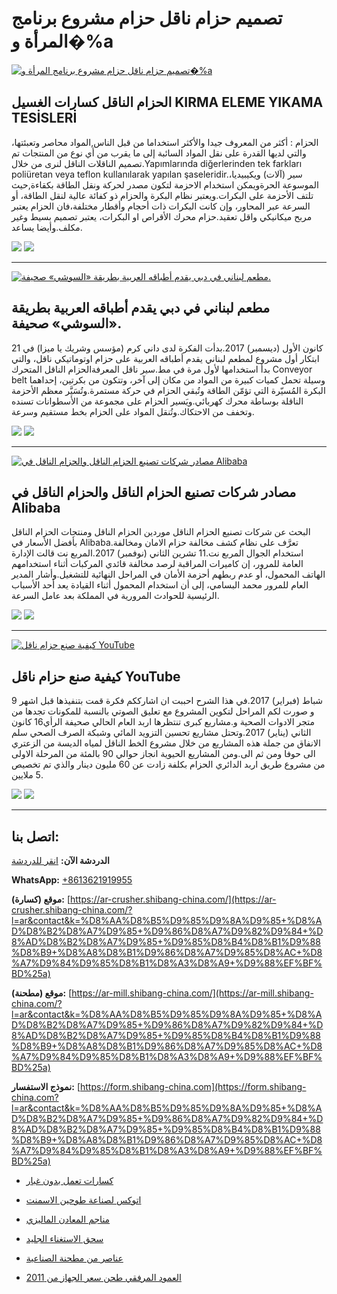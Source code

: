 # تصميم حزام ناقل حزام مشروع برنامج المرأة و�%a

<a href="https://swt.shibang-china.com/?l=ar&img&k=%D8%AA%D8%B5%D9%85%D9%8A%D9%85+%D8%AD%D8%B2%D8%A7%D9%85+%D9%86%D8%A7%D9%82%D9%84+%D8%AD%D8%B2%D8%A7%D9%85+%D9%85%D8%B4%D8%B1%D9%88%D8%B9+%D8%A8%D8%B1%D9%86%D8%A7%D9%85%D8%AC+%D8%A7%D9%84%D9%85%D8%B1%D8%A3%D8%A9+%D9%88%EF%BF%BD%25a" target="_blank">![تصميم حزام ناقل حزام مشروع برنامج المرأة و�%a](http://static.shibang-china.com/all-800x300/1506.jpg)</a>

## الحزام الناقل كسارات الغسيل KIRMA ELEME YIKAMA TESİSLERİ
الحزام : أكثر من المعروف جيدا والأكثر استخداما من قبل الناس,المواد محاصر وتعبئتها، والتي لديها القدرة على نقل المواد السائبة إلى ما يقرب من أي نوع من المنتجات تم تصميم الناقلات الناقل لنرى من خلال.Yapımlarında diğerlerinden tek farkları poliüretan veya teflon kullanılarak yapılan şaseleridir.سير (آلات) ويكيبيديا، الموسوعة الحرةويمكن استخدام الاحزمة لتكون مصدر لحركة ونقل الطاقة بكقاءة,حيث تلتف الأحزمة على البكرات.ويعتبر نظام البكرة والحزام ذو كفائة عالية لنقل الطاقة، أو السرعة عبر المحاور، وإن كانت البكرات ذات أحجام وأقطار مختلفة،فان الحزام يعتبر مربح ميكانيكي واقل تعقيد.حزام محرك الأقراص او البكرات، يعتبر تصميم بسيط وغير مكلف.وأيضا يساعد.


<a href="https://whatsapp.shibangsoft.com/WhatsApp.php" target="_blank" title="WhatsApp">![](http://static.shibang-china.com/icon/whatsapp.png)</a> <a href="https://swt.shibang-china.com/?l=ar&icon&k=%D8%AA%D8%B5%D9%85%D9%8A%D9%85+%D8%AD%D8%B2%D8%A7%D9%85+%D9%86%D8%A7%D9%82%D9%84+%D8%AD%D8%B2%D8%A7%D9%85+%D9%85%D8%B4%D8%B1%D9%88%D8%B9+%D8%A8%D8%B1%D9%86%D8%A7%D9%85%D8%AC+%D8%A7%D9%84%D9%85%D8%B1%D8%A3%D8%A9+%D9%88%EF%BF%BD%25a" target="_blank">![](http://static.shibang-china.com/icon/chat-ar.png)</a>

---

<a href="https://swt.shibang-china.com/?l=ar&img&k=%D8%AA%D8%B5%D9%85%D9%8A%D9%85+%D8%AD%D8%B2%D8%A7%D9%85+%D9%86%D8%A7%D9%82%D9%84+%D8%AD%D8%B2%D8%A7%D9%85+%D9%85%D8%B4%D8%B1%D9%88%D8%B9+%D8%A8%D8%B1%D9%86%D8%A7%D9%85%D8%AC+%D8%A7%D9%84%D9%85%D8%B1%D8%A3%D8%A9+%D9%88%EF%BF%BD%25a" target="_blank">![مطعم لبناني في دبي يقدم أطباقه العربية بطريقة «السوشي» صحيفة.](http://static.shibang-china.com/all-800x300/1293.jpg)</a>

## مطعم لبناني في دبي يقدم أطباقه العربية بطريقة «السوشي» صحيفة.
21 كانون الأول (ديسمبر) 2017.بدأت الفكرة لدى داني كرم (مؤسس وشريك يا ميزا) في ابتكار أول مشروع لمطعم لبناني يقدم أطباقه العربية على حزام اوتوماتيكي ناقل، والتي بدأ استخدامها لأول مرة في مط.سير ناقل المعرفةالحزام الناقل المتحرك Conveyor belt وسيلة تحمل كميات كبيرة من المواد من مكان إلى آخر، وتتكون من بكرتين، إحداهما البكرة المُسيّرة التي تؤمّن الطاقة وتُبقي الحزام في حركة مستمرة.وتُسَيَّر معظم الأحزمة الناقلة بوساطة محرك كهربائي.ويَسير الحزام على مجموعة من الأسطوانات تسنده وتخفف من الاحتكاك.وتُنقل المواد على الحزام بخط مستقيم وسرعة.


<a href="https://whatsapp.shibangsoft.com/WhatsApp.php" target="_blank" title="WhatsApp">![](http://static.shibang-china.com/icon/whatsapp.png)</a> <a href="https://swt.shibang-china.com/?l=ar&icon&k=%D8%AA%D8%B5%D9%85%D9%8A%D9%85+%D8%AD%D8%B2%D8%A7%D9%85+%D9%86%D8%A7%D9%82%D9%84+%D8%AD%D8%B2%D8%A7%D9%85+%D9%85%D8%B4%D8%B1%D9%88%D8%B9+%D8%A8%D8%B1%D9%86%D8%A7%D9%85%D8%AC+%D8%A7%D9%84%D9%85%D8%B1%D8%A3%D8%A9+%D9%88%EF%BF%BD%25a" target="_blank">![](http://static.shibang-china.com/icon/chat-ar.png)</a>

---

<a href="https://swt.shibang-china.com/?l=ar&img&k=%D8%AA%D8%B5%D9%85%D9%8A%D9%85+%D8%AD%D8%B2%D8%A7%D9%85+%D9%86%D8%A7%D9%82%D9%84+%D8%AD%D8%B2%D8%A7%D9%85+%D9%85%D8%B4%D8%B1%D9%88%D8%B9+%D8%A8%D8%B1%D9%86%D8%A7%D9%85%D8%AC+%D8%A7%D9%84%D9%85%D8%B1%D8%A3%D8%A9+%D9%88%EF%BF%BD%25a" target="_blank">![مصادر شركات تصنيع الحزام الناقل والحزام الناقل في Alibaba](http://static.shibang-china.com/all-800x300/140.jpg)</a>

## مصادر شركات تصنيع الحزام الناقل والحزام الناقل في Alibaba
البحث عن شركات تصنيع الحزام الناقل موردين الحزام الناقل ومنتجات الحزام الناقل بأفضل الأسعار في Alibaba.تعرَّف على نظام كشف مخالفة حزام الامان ومخالفة استخدام الجوال المربع نت.11 تشرين الثاني (نوفمبر) 2017.المربع نت قالت الإدارة العامة للمرور، إن كاميرات المراقبة لرصد مخالفة قائدي المركبات أثناء استخدامهم الهاتف المحمول، أو عدم ربطهم أحزمة الأمان في المراحل النهائية للتشغيل.وأشار المدير العام للمرور محمد البسامي، إلى أن استخدام المحمول أثناء القيادة يعد أحد الأسباب الرئيسية للحوادث المرورية في المملكة بعد عامل السرعة.


<a href="https://whatsapp.shibangsoft.com/WhatsApp.php" target="_blank" title="WhatsApp">![](http://static.shibang-china.com/icon/whatsapp.png)</a> <a href="https://swt.shibang-china.com/?l=ar&icon&k=%D8%AA%D8%B5%D9%85%D9%8A%D9%85+%D8%AD%D8%B2%D8%A7%D9%85+%D9%86%D8%A7%D9%82%D9%84+%D8%AD%D8%B2%D8%A7%D9%85+%D9%85%D8%B4%D8%B1%D9%88%D8%B9+%D8%A8%D8%B1%D9%86%D8%A7%D9%85%D8%AC+%D8%A7%D9%84%D9%85%D8%B1%D8%A3%D8%A9+%D9%88%EF%BF%BD%25a" target="_blank">![](http://static.shibang-china.com/icon/chat-ar.png)</a>

---

<a href="https://swt.shibang-china.com/?l=ar&img&k=%D8%AA%D8%B5%D9%85%D9%8A%D9%85+%D8%AD%D8%B2%D8%A7%D9%85+%D9%86%D8%A7%D9%82%D9%84+%D8%AD%D8%B2%D8%A7%D9%85+%D9%85%D8%B4%D8%B1%D9%88%D8%B9+%D8%A8%D8%B1%D9%86%D8%A7%D9%85%D8%AC+%D8%A7%D9%84%D9%85%D8%B1%D8%A3%D8%A9+%D9%88%EF%BF%BD%25a" target="_blank">![كيفية صنع حزام ناقل YouTube](http://static.shibang-china.com/all-800x300/758.jpg)</a>

## كيفية صنع حزام ناقل YouTube
9 شباط (فبراير) 2017.في هذا الشرح احببت ان اشارككم فكرة قمت بتنفيذها قبل اشهر و صورت لكم المراحل لتكوين المشروع مع تعليق الصوتي بالنسبة للمكونات تجدها من متجر الادوات الصحية و.مشاريع كبرى تنتظرها اربد العام الحالي صحيفة الرأي16 كانون الثاني (يناير) 2017.وتحتل مشاريع تحسين التزويد المائي وشبكة الصرف الصحي سلم الانفاق من جملة هذه المشاريع من خلال مشروع الخط الناقل لمياه الديسة من الزعتري الى حوفا ومن ثم الى.ومن المشاريع الحيوية انجاز حوالي 90 بالمئة من المرحلة الاولى من مشروع طريق اربد الدائري الحزام بكلفة زادت عن 60 مليون دينار والذي تم تخصيص 5 ملايين.


<a href="https://whatsapp.shibangsoft.com/WhatsApp.php" target="_blank" title="WhatsApp">![](http://static.shibang-china.com/icon/whatsapp.png)</a> <a href="https://swt.shibang-china.com/?l=ar&icon&k=%D8%AA%D8%B5%D9%85%D9%8A%D9%85+%D8%AD%D8%B2%D8%A7%D9%85+%D9%86%D8%A7%D9%82%D9%84+%D8%AD%D8%B2%D8%A7%D9%85+%D9%85%D8%B4%D8%B1%D9%88%D8%B9+%D8%A8%D8%B1%D9%86%D8%A7%D9%85%D8%AC+%D8%A7%D9%84%D9%85%D8%B1%D8%A3%D8%A9+%D9%88%EF%BF%BD%25a" target="_blank">![](http://static.shibang-china.com/icon/chat-ar.png)</a>

---
## اتصل بنا:

**الدردشة الآن:** [انقر للدردشة](https://swt.shibang-china.com?l=ar&contact&k=%D8%AA%D8%B5%D9%85%D9%8A%D9%85+%D8%AD%D8%B2%D8%A7%D9%85+%D9%86%D8%A7%D9%82%D9%84+%D8%AD%D8%B2%D8%A7%D9%85+%D9%85%D8%B4%D8%B1%D9%88%D8%B9+%D8%A8%D8%B1%D9%86%D8%A7%D9%85%D8%AC+%D8%A7%D9%84%D9%85%D8%B1%D8%A3%D8%A9+%D9%88%EF%BF%BD%25a)

**WhatsApp:**  [+8613621919955](https://whatsapp.shibangsoft.com/WhatsApp.php)

**موقع (كسارة):** [https://ar-crusher.shibang-china.com/](https://ar-crusher.shibang-china.com/?l=ar&contact&k=%D8%AA%D8%B5%D9%85%D9%8A%D9%85+%D8%AD%D8%B2%D8%A7%D9%85+%D9%86%D8%A7%D9%82%D9%84+%D8%AD%D8%B2%D8%A7%D9%85+%D9%85%D8%B4%D8%B1%D9%88%D8%B9+%D8%A8%D8%B1%D9%86%D8%A7%D9%85%D8%AC+%D8%A7%D9%84%D9%85%D8%B1%D8%A3%D8%A9+%D9%88%EF%BF%BD%25a)

**موقع (مطحنة):** [https://ar-mill.shibang-china.com/](https://ar-mill.shibang-china.com/?l=ar&contact&k=%D8%AA%D8%B5%D9%85%D9%8A%D9%85+%D8%AD%D8%B2%D8%A7%D9%85+%D9%86%D8%A7%D9%82%D9%84+%D8%AD%D8%B2%D8%A7%D9%85+%D9%85%D8%B4%D8%B1%D9%88%D8%B9+%D8%A8%D8%B1%D9%86%D8%A7%D9%85%D8%AC+%D8%A7%D9%84%D9%85%D8%B1%D8%A3%D8%A9+%D9%88%EF%BF%BD%25a)

**نموذج الاستفسار:** [https://form.shibang-china.com](https://form.shibang-china.com?l=ar&contact&k=%D8%AA%D8%B5%D9%85%D9%8A%D9%85+%D8%AD%D8%B2%D8%A7%D9%85+%D9%86%D8%A7%D9%82%D9%84+%D8%AD%D8%B2%D8%A7%D9%85+%D9%85%D8%B4%D8%B1%D9%88%D8%B9+%D8%A8%D8%B1%D9%86%D8%A7%D9%85%D8%AC+%D8%A7%D9%84%D9%85%D8%B1%D8%A3%D8%A9+%D9%88%EF%BF%BD%25a)

* [كسارات تعمل بدون غبار](../22/%D9%83%D8%B3%D8%A7%D8%B1%D8%A7%D8%AA%20%D8%AA%D8%B9%D9%85%D9%84%20%D8%A8%D8%AF%D9%88%D9%86%20%D8%BA%D8%A8%D8%A7%D8%B1.md)

* [اتوكس لصناعة طوحين الاسمنت](../21/%D8%A7%D8%AA%D9%88%D9%83%D8%B3%20%D9%84%D8%B5%D9%86%D8%A7%D8%B9%D8%A9%20%D8%B7%D9%88%D8%AD%D9%8A%D9%86%20%D8%A7%D9%84%D8%A7%D8%B3%D9%85%D9%86%D8%AA.md)

* [مناجم المعادن الماليزي](../24/%D9%85%D9%86%D8%A7%D8%AC%D9%85%20%D8%A7%D9%84%D9%85%D8%B9%D8%A7%D8%AF%D9%86%20%D8%A7%D9%84%D9%85%D8%A7%D9%84%D9%8A%D8%B2%D9%8A.md)

* [سحق الاستغناء الجليد](../25/%D8%B3%D8%AD%D9%82%20%D8%A7%D9%84%D8%A7%D8%B3%D8%AA%D8%BA%D9%86%D8%A7%D8%A1%20%D8%A7%D9%84%D8%AC%D9%84%D9%8A%D8%AF.md)

* [عناصر من مطحنة الصناعية](../22/%D8%B9%D9%86%D8%A7%D8%B5%D8%B1%20%D9%85%D9%86%20%D9%85%D8%B7%D8%AD%D9%86%D8%A9%20%D8%A7%D9%84%D8%B5%D9%86%D8%A7%D8%B9%D9%8A%D8%A9.md)

* [العمود المرفقي طحن سعر الجهاز من 2011](../23/%D8%A7%D9%84%D8%B9%D9%85%D9%88%D8%AF%20%D8%A7%D9%84%D9%85%D8%B1%D9%81%D9%82%D9%8A%20%D8%B7%D8%AD%D9%86%20%D8%B3%D8%B9%D8%B1%20%D8%A7%D9%84%D8%AC%D9%87%D8%A7%D8%B2%20%D9%85%D9%86%202011.md)